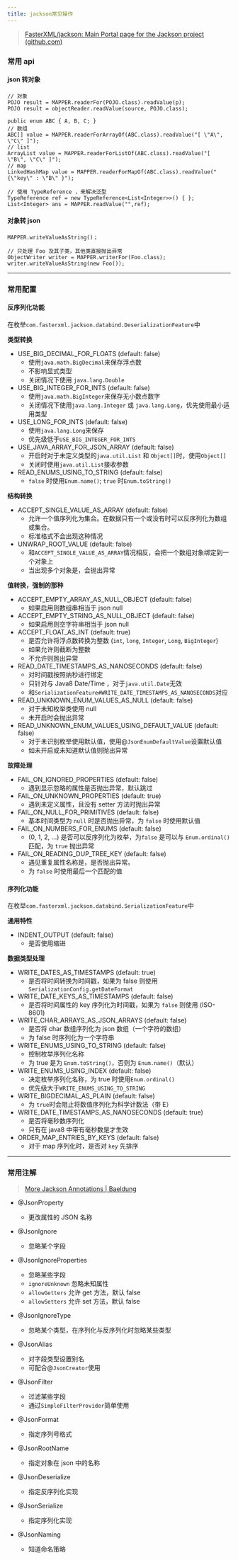 ```yaml
---
title: jackson常见操作
---
```


> [FasterXML/jackson: Main Portal page for the Jackson project (github.com)](https://github.com/FasterXML/jackson)

### 常用 api

#### json 转对象

```
// 对象
POJO result = MAPPER.readerFor(POJO.class).readValue(p);
POJO result = objectReader.readValue(source, POJO.class);

public enum ABC { A, B, C; }
// 数组
ABC[] value = MAPPER.readerForArrayOf(ABC.class).readValue("[ \"A\", \"C\" ]");
// list
ArrayList value = MAPPER.readerForListOf(ABC.class).readValue("[ \"B\", \"C\" ]");
// map
LinkedHashMap value = MAPPER.readerForMapOf(ABC.class).readValue("{\"key\" : \"B\" }");

// 使用 TypeReference ，来解决泛型
TypeReference ref = new TypeReference<List<Integer>>() { };
List<Integer> ans = MAPPER.readValue("",ref);
```



#### 对象转 json

```
MAPPER.writeValueAsString()；

// 只处理 Foo 及其子类，其他类直接抛出异常
ObjectWriter writer = MAPPER.writerFor(Foo.class);
writer.writeValueAsString(new Foo());

```



------



### 常用配置

#### 反序列化功能

在枚举`com.fasterxml.jackson.databind.DeserializationFeature`中

**类型转换**

- USE_BIG_DECIMAL_FOR_FLOATS (default: false)
  - 使用`java.math.BigDecimal`来保存浮点数
  - 不影响显式类型
  - 关闭情况下使用 `java.lang.Double`
- USE_BIG_INTEGER_FOR_INTS (default: false)
  - 使用`java.math.BigInteger`来保存无小数点数字
  - 关闭情况下使用`java.lang.Integer` 或 `java.lang.Long`，优先使用最小适用类型
- USE_LONG_FOR_INTS (default: false)
  - 使用`java.lang.Long`来保存
  - 优先级低于`USE_BIG_INTEGER_FOR_INTS`
- USE_JAVA_ARRAY_FOR_JSON_ARRAY (default: false)
  - 开启时对于未定义类型的`java.util.List` 和 `Object[]`时，使用`Object[]`
  - 关闭时使用`java.util.List`接收参数
- READ_ENUMS_USING_TO_STRING (default: false)
  - `false` 时使用`Enum.name()`;  `true` 时`Enum.toString()`


**结构转换**

- ACCEPT_SINGLE_VALUE_AS_ARRAY (default: false)
  - 允许一个值序列化为集合。在数据只有一个或没有时可以反序列化为数组或集合。
  - 标准格式不会出现这种情况
- UNWRAP_ROOT_VALUE (default: false)
  - 和`ACCEPT_SINGLE_VALUE_AS_ARRAY`情况相反，会把一个数组对象绑定到一个对象上
  - 当出现多个对象是，会抛出异常

**值转换，强制的那种**

- ACCEPT_EMPTY_ARRAY_AS_NULL_OBJECT (default: false) 
  - 如果启用则数组串相当于 json null
- ACCEPT_EMPTY_STRING_AS_NULL_OBJECT (default: false)
  - 如果启用则空字符串相当于 json null
- ACCEPT_FLOAT_AS_INT (default: true) 
  - 是否允许将浮点数转换为整数 (`int`, `long`, `Integer`, `Long`, `BigInteger`) 
  - 如果允许则截断为整数
  - 不允许则抛出异常
- READ_DATE_TIMESTAMPS_AS_NANOSECONDS (default: false) 
  - 对时间戳按照纳秒进行绑定
  - 只针对与 Java8 Date/Time ，对于`java.util.Date`无效
  - 和`SerializationFeature#WRITE_DATE_TIMESTAMPS_AS_NANOSECONDS`对应
- READ_UNKNOWN_ENUM_VALUES_AS_NULL (default: false)
  - 对于未知枚举类使用 null 
  - 未开启时会抛出异常
- READ_UNKNOWN_ENUM_VALUES_USING_DEFAULT_VALUE (default: false) 
  - 对于未识别枚举使用默认值，使用@`JsonEnumDefaultValue`设置默认值
  - 如未开启或未知道默认值则抛出异常

**故障处理**

- FAIL_ON_IGNORED_PROPERTIES (default: false) 
  - 遇到显示忽略的属性是否抛出异常，默认跳过
- FAIL_ON_UNKNOWN_PROPERTIES (default: true)
  - 遇到未定义属性，且没有 setter 方法时抛出异常
- FAIL_ON_NULL_FOR_PRIMITIVES (default: false)
  - 基本时间类型为 `null` 时是否抛出异常，为 `false` 时使用默认值
- FAIL_ON_NUMBERS_FOR_ENUMS (default: false)
  - (0, 1, 2, ...) 是否可以反序列化为枚举，为`false` 是可以与 `Enum.ordinal()`匹配，为 `true` 抛出异常
- FAIL_ON_READING_DUP_TREE_KEY (default: false) 
  - 遇见重复属性名称是，是否抛出异常。
  - 为 `false` 时使用最后一个匹配的值

#### 序列化功能

在枚举`com.fasterxml.jackson.databind.SerializationFeature`中

**通用特性**

- INDENT_OUTPUT (default: false)
  - 是否使用缩进

**数据类型处理**

- WRITE_DATES_AS_TIMESTAMPS (default: true)
  - 是否将时间转换为时间戳，如果为 false 则使用 `SerializationConfig.getDateFormat`
- WRITE_DATE_KEYS_AS_TIMESTAMPS (default: false)
  - 是否将时间属性的 key 序列化为时间戳，如果为 `false` 则使用 (ISO-8601)
- WRITE_CHAR_ARRAYS_AS_JSON_ARRAYS (default: false)
  - 是否将 char 数组序列化为 json 数组（一个字符的数组）
  - 为 false 时序列化为一个字符串
- WRITE_ENUMS_USING_TO_STRING (default: false)
  - 控制枚举序列化名称
  - 为 true 是为 `Enum.toString()`，否则为 `Enum.name()`（默认）
- WRITE_ENUMS_USING_INDEX (default: false)
  - 决定枚举序列化名称，为 true 时使用`Enum.ordinal()`
  - 优先级大于`WRITE_ENUMS_USING_TO_STRING`
- WRITE_BIGDECIMAL_AS_PLAIN (default: false)
  - 为 `true`时会阻止将数值序列化为科学计数法（带 E）
- WRITE_DATE_TIMESTAMPS_AS_NANOSECONDS (default: true)
  - 是否将毫秒数序列化
  - 只有在 java8 中带有毫秒数是才生效
- ORDER_MAP_ENTRIES_BY_KEYS (default: false)
  - 对于 map 序列化时，是否对 `key` 先排序

------



### 常用注解

> [More Jackson Annotations | Baeldung](https://www.baeldung.com/jackson-advanced-annotations)

- @JsonProperty
  - 更改属性的 JSON 名称
- @JsonIgnore
  - 忽略某个字段
- @JsonIgnoreProperties
  - 忽略某些字段
  - `ignoreUnknown` 忽略未知属性
  - `allowGetters` 允许 get 方法，默认 false
  - `allowSetters` 允许 set 方法，默认 false
- @JsonIgnoreType
  - 忽略某个类型，在序列化与反序列化时忽略某些类型
- @JsonAlias
  - 对字段类型设置别名
  - 可配合@`JsonCreator`使用
- @JsonFilter
  - 过滤某些字段
  - 通过`SimpleFilterProvider`简单使用
- @JsonFormat
  - 指定序列号格式
- @JsonRootName
  - 指定对象在 json 中的名称
- @JsonDeserialize
  - 指定反序列化实现

- @JsonSerialize
  - 指定序列化实现

- @JsonNaming
  - 知道命名策略



